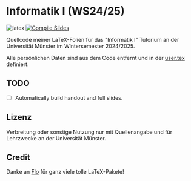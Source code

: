 # Informatik I (WS24/25)

![latex](https://img.shields.io/badge/Made%20with-LaTeX-1f425f.svg) [![Compile Slides](https://github.com/Laqco/wwu-info1-ws24/actions/workflows/compile.yml/badge.svg)](https://github.com/Laqco/wwu-info1-ws24/actions/workflows/compile.yml)

Quellcode meiner LaTeX-Folien für das "Informatik I" Tutorium an der Universität Münster im Wintersemester 2024/2025.

Alle persönlichen Daten sind aus dem Code entfernt und in der [user.tex](global/user.tex) definiert.

## TODO

- [ ] Automatically build handout and full slides.

## Lizenz

Verbreitung oder sonstige Nutzung nur mit Quellenangabe und für Lehrzwecke an der Universität Münster.

## Credit

Danke an [Flo](https://github.com/EagleoutIce) für ganz viele tolle LaTeX-Pakete!
